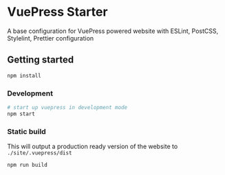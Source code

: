 # VuePress Starter

A base configuration for VuePress powered website with ESLint, PostCSS, Stylelint, Prettier configuration

## Getting started

```bash
npm install
```

### Development

```bash
# start up vuepress in development mode
npm start
```

### Static build

This will output a production ready version of the website to `./site/.vuepress/dist`

```bash
npm run build
```
